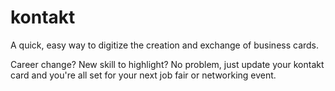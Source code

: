 # kontakt

A quick, easy way to digitize the creation and exchange of business cards. 

Career change? New skill to highlight? No problem, just update your kontakt card and you're all set for your next job fair or networking event.